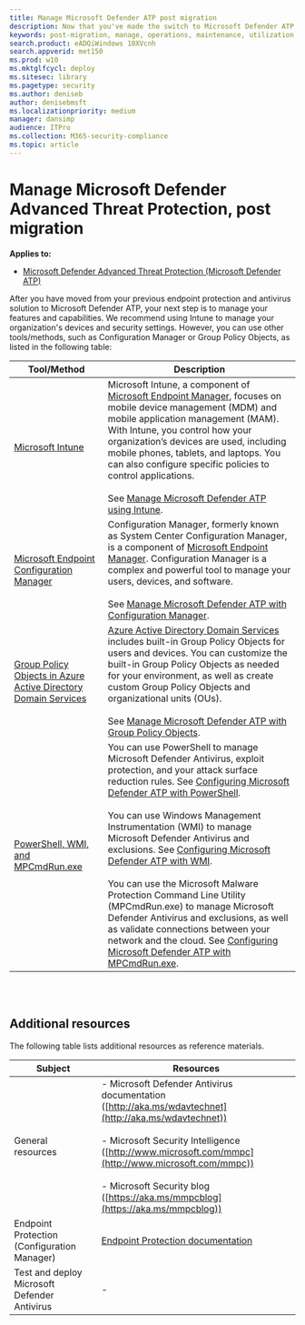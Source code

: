```yaml
---
title: Manage Microsoft Defender ATP post migration
description: Now that you've made the switch to Microsoft Defender ATP, your next step is to manage your threat protection features
keywords: post-migration, manage, operations, maintenance, utilization, windows defender advanced threat protection, atp, edr
search.product: eADQiWindows 10XVcnh
search.appverid: met150
ms.prod: w10
ms.mktglfcycl: deploy
ms.sitesec: library
ms.pagetype: security
ms.author: deniseb
author: denisebmsft
ms.localizationpriority: medium
manager: dansimp
audience: ITPro
ms.collection: M365-security-compliance 
ms.topic: article
---
```


# Manage Microsoft Defender Advanced Threat Protection, post migration

**Applies to:**
- [Microsoft Defender Advanced Threat Protection (Microsoft Defender ATP)](https://go.microsoft.com/fwlink/p/?linkid=2069559)

After you have moved from your previous endpoint protection and antivirus solution to Microsoft Defender ATP, your next step is to manage your features and capabilities. We recommend using Intune to manage your organization's devices and security settings. However, you can use other tools/methods, such as Configuration Manager or Group Policy Objects, as listed in the following table:

|Tool/Method  |Description  |
|---------|---------|
|[Microsoft Intune](https://docs.microsoft.com/mem/intune/fundamentals/what-is-intune)     |Microsoft Intune, a component of [Microsoft Endpoint Manager](https://docs.microsoft.com/mem/endpoint-manager-overview), focuses on mobile device management (MDM) and mobile application management (MAM). With Intune, you control how your organization’s devices are used, including mobile phones, tablets, and laptops. You can also configure specific policies to control applications. <br/><br/>See [Manage Microsoft Defender ATP using Intune](manage-atp-post-migration-intune.md).         |
|[Microsoft Endpoint Configuration Manager](https://docs.microsoft.com/mem/configmgr/core/understand/introduction)     |Configuration Manager, formerly known as System Center Configuration Manager, is a component of [Microsoft Endpoint Manager](https://docs.microsoft.com/mem/endpoint-manager-overview). Configuration Manager is a complex and powerful tool to manage your users, devices, and software. <br/><br/>See [Manage Microsoft Defender ATP with Configuration Manager](manage-atp-post-migration-configuration-manager.md).        |
|[Group Policy Objects in Azure Active Directory Domain Services](https://docs.microsoft.com/azure/active-directory-domain-services/manage-group-policy) |[Azure Active Directory Domain Services](https://docs.microsoft.com/azure/active-directory-domain-services/overview) includes built-in Group Policy Objects for users and devices. You can customize the built-in Group Policy Objects as needed for your environment, as well as create custom Group Policy Objects and organizational units (OUs). <br/><br/>See [Manage Microsoft Defender ATP with Group Policy Objects](manage-atp-post-migration-group-policy-objects.md). |
|[PowerShell, WMI, and MPCmdRun.exe](manage-atp-post-migration-other-tools.md) |You can use PowerShell to manage Microsoft Defender Antivirus, exploit protection, and your attack surface reduction rules. See [Configuring Microsoft Defender ATP with PowerShell](manage-atp-post-migration-other-tools.md#configuring-microsoft-defender-atp-with-powershell).<br/><br/>You can use Windows Management Instrumentation (WMI) to manage Microsoft Defender Antivirus and exclusions. See [Configuring Microsoft Defender ATP with WMI](manage-atp-post-migration-other-tools.md#configuring-microsoft-defender-atp-with-windows-management-instrumentation-wmi).<br/><br/>You can use the Microsoft Malware Protection Command Line Utility (MPCmdRun.exe) to manage Microsoft Defender Antivirus and exclusions, as well as validate connections between your network and the cloud. See [Configuring Microsoft Defender ATP with MPCmdRun.exe](manage-atp-post-migration-other-tools.md#configuring-microsoft-defender-atp-with-microsoft-malware-protection-command-line-utility-mpcmdrunexe).  |

<br/><br/>

## Additional resources

The following table lists additional resources as reference materials.

|Subject | Resources |
|---|---|
|General resources |- Microsoft Defender Antivirus documentation ([http://aka.ms/wdavtechnet](http://aka.ms/wdavtechnet)) <br/><br/>- Microsoft Security Intelligence ([http://www.microsoft.com/mmpc](http://www.microsoft.com/mmpc)) <br/><br/>- Microsoft Security blog ([https://aka.ms/mmpcblog](https://aka.ms/mmpcblog)) |
|Endpoint Protection (Configuration Manager) |[Endpoint Protection documentation](https://docs.microsoft.com/mem/configmgr/protect/deploy-use/endpoint-protection)  |
|Test and deploy Microsoft Defender Antivirus  |-   |